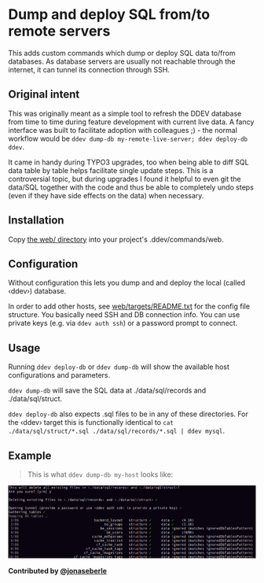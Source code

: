 # Dump and deploy SQL from/to remote servers

This adds custom commands which dump or deploy SQL data to/from databases. As database servers are usually not reachable through the internet, it can tunnel its connection through SSH.

## Original intent

This was originally meant as a simple tool to refresh the DDEV database from time to time during feature development with current live data. A fancy interface was built to facilitate adoption with colleagues ;) - the normal workflow would be `ddev dump-db my-remote-live-server; ddev deploy-db ddev`.

It came in handy during TYPO3 upgrades, too when being able to diff SQL data table by table helps facilitate single update steps. This is a controversial topic, but during upgrades I found it helpful to even git the data/SQL together with the code and thus be able to completely undo steps (even if they have side effects on the data) when necessary.

## Installation

Copy [the web/ directory](web/) into your project's .ddev/commands/web.

## Configuration

Without configuration this lets you dump and and deploy the local (called ‹ddev›) database.

In order to add other hosts, see [web/targets/README.txt](web/targets/README.txt) for the config file structure. You basically need SSH and DB connection info. You can use private keys (e.g. via `ddev auth ssh`) or a password prompt to connect.

## Usage

Running `ddev deploy-db` or `ddev dump-db` will show the available host configurations and parameters.

`ddev dump-db` will save the SQL data at ./data/sql/records and ./data/sql/struct.

`ddev deploy-db` also expects .sql files to be in any of these directories. For the ‹ddev› target this is functionally identical to `cat ./data/sql/struct/*.sql ./data/sql/records/*.sql | ddev mysql`.

## Example

> This is what `ddev dump-db my-host` looks like:

![dump-db](dump-db-example.png)

**Contributed by [@jonaseberle](https://github.com/jonaseberle)**

